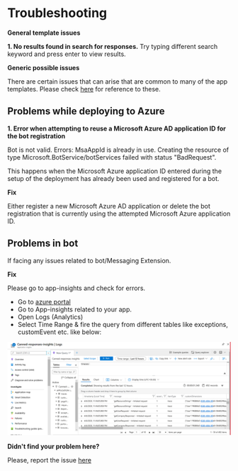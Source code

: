 # Troubleshooting

**General template issues**
 
 **1. No results found in search for responses.**
 Try typing different search keyword and press enter to view results.

**Generic possible issues**

There are certain issues that can arise that are common to many of the app templates. Please check [here](https://github.com/OfficeDev/microsoft-teams-apps-quickresponses/wiki/Troubleshooting) for reference to these.
## Problems while deploying to Azure

**1. Error when attempting to reuse a Microsoft Azure AD application ID for the bot registration**

Bot is not valid. Errors: MsaAppId is already in use. Creating the resource of type Microsoft.BotService/botServices failed with status "BadRequest".

This happens when the Microsoft Azure application ID entered during the setup of the deployment has already been used and registered for a bot.

**Fix**

Either register a new Microsoft Azure AD application or delete the bot registration that is currently using the attempted Microsoft Azure application ID.

## Problems in bot

If facing any issues related to bot/Messaging Extension.

**Fix**

Please go to app-insights and check for errors.

-   Go to  [azure portal](http://portal.azure.com/)
-   Go to App-insights related to your app.
-   Open Logs (Analytics)
-   Select Time Range & fire the query from different tables like exceptions, customEvent etc. like below:

![AppInsights](/wiki/images/AppInsights.png)

**Didn't find your problem here?**

Please, report the issue [here](https://github.com/OfficeDev/microsoft-teams-apps-quickresponses/issues/new)